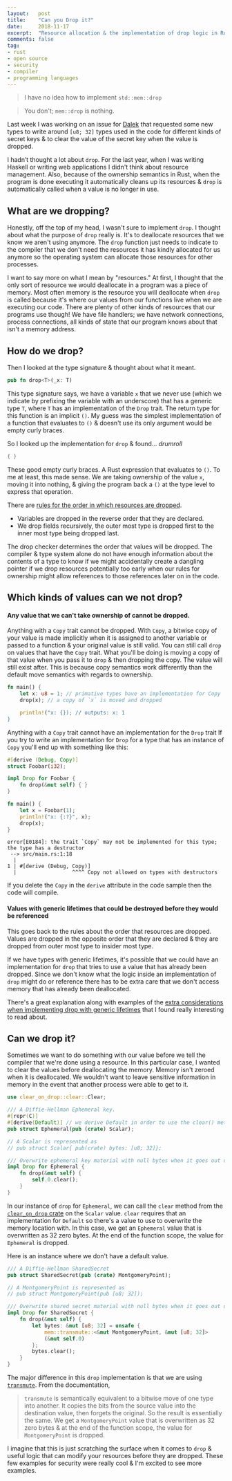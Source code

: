 ```yaml
---
layout:   post
title:    "Can you Drop it?"
date:     2018-11-17
excerpt:  "Resource allocation & the implementation of drop logic in Rust"
comments: false
tag:
- rust
- open source
- security
- compiler
- programming languages
---
```


> I have no idea how to implement `std::mem::drop`

<!-- -->
> You don't; `mem::drop` is nothing.

Last week I was working on an issue for [Dalek](https://dalek.rs/) that requested some new types to write around `[u8; 32]` types used in the code for different kinds of secret keys & to clear the value of the secret key when the value is dropped.

I hadn’t thought a lot about `drop`. For the last year, when I was writing Haskell or writing web applications I didn't think about resource management. Also, because of the ownership semantics in Rust, when the program is done executing it automatically cleans up its resources & `drop` is automatically called when a value is no longer in use.

## What are we dropping?

Honestly, off the top of my head, I wasn't sure to implement `drop`. I thought about what the purpose of `drop` really is. It's to deallocate resources that we know we aren't using anymore. The `drop` function just needs to indicate to the compiler that we don't need the resources it has kindly allocated for us anymore so the operating system can allocate those resources for other processes.

I want to say more on what I mean by "resources." At first, I thought that the only sort of resource we would deallocate in a program was a piece of memory. Most often memory is the resource you will deallocate when `drop` is called because it's where our values from our functions live when we are executing our code. There are plenty of other kinds of resources that our programs use though! We have file handlers; we have network connections, process connections, all kinds of state that our program knows about that isn't a memory address.

## How do we drop?

Then I looked at the type signature & thought about what it meant.
```rust
pub fn drop<T>(_x: T)
```
This type signature says, we have a variable `x` that we never use (which we indicate by prefixing the variable with an underscore) that has a generic type `T`, where `T` has an implementation of the `Drop` trait. The return type for this function is an implicit `()`. My guess was the simplest implementation of a function that evaluates to `()` & doesn't use its only argument would be empty curly braces.

So I looked up the implementation for `drop` & found... *drumroll*
```rust
{ }
```
These good empty curly braces. A Rust expression that evaluates to `()`. To me at least, this made sense. We are taking ownership of the value `x`, moving it into nothing, & giving the program back a `()` at the type level to express that operation.

There are [rules for the order in which resources are dropped](https://doc.rust-lang.org/std/ops/trait.Drop.html).
* Variables are dropped in the reverse order that they are declared.
* We drop fields recursively, the outer most type is dropped first to the inner most type being dropped last.

The drop checker determines the order that values will be dropped. The compiler & type system alone do not have enough information about the contents of a type to know if we might accidentally create a dangling pointer if we drop resources potentially too early when our rules for ownership might allow references to those references later on in the code.

## Which kinds of values can we not drop?

#### Any value that we can't take ownership of cannot be dropped.

Anything with a `Copy` trait cannot be dropped. With `Copy`, a bitwise copy of your value is made implicitly when it is assigned to another variable or passed to a function & your original value is still valid. You can still call `drop` on values that have the `Copy` trait. What you'll be doing is moving a copy of that value when you pass it to `drop` & then dropping the copy. The value will still exist after. This is because copy semantics work differently than the default move semantics with regards to ownership.

```rust
fn main() {
    let x: u8 = 1; // primative types have an implementation for Copy
    drop(x); // a copy of `x` is moved and dropped

    println!("x: {}); // outputs: x: 1
}
```

Anything with a `Copy` trait cannot have an implementation for the `Drop` trait
If you try to write an implementation for `Drop` for a type that has an instance of `Copy` you'll end up with something like this:

```rust
#[derive (Debug, Copy)]
struct Foobar(i32);

impl Drop for Foobar {
    fn drop(&mut self) { }
}

fn main() {
    let x = Foobar(1);
    println!("x: {:?}", x);
    drop(x);
}
```

```text
error[E0184]: the trait `Copy` may not be implemented for this type; the type has a destructor
 --> src/main.rs:1:18
  |
1 | #[derive (Debug, Copy)]
  |                  ^^^^ Copy not allowed on types with destructors
```

If you delete the `Copy` in the `derive` attribute in the code sample then the code will compile.

#### Values with generic lifetimes that could be destroyed before they would be referenced

This goes back to the rules about the order that resources are dropped. Values are dropped in the opposite order that they are declared & they are dropped from outer most type to insider most type.

If we have types with generic lifetimes, it's possible that we could have an implementation for `drop` that tries to use a value that has already been dropped. Since we don't know what the logic inside an implementation of `drop` might do or reference there has to be extra care that we don't access memory that has already been deallocated.

There's a great explanation along with examples of the [extra considerations when implementing drop with generic lifetimes](https://doc.rust-lang.org/nomicon/dropck.html) that I found really interesting to read about.

## Can we drop it?

Sometimes we want to do something with our value before we tell the compiler that we're done using a resource. In this particular case, I wanted to clear the values before deallocating the memory. Memory isn't zeroed when it is deallocated. We wouldn't want to leave sensitive information in memory in the event that another process were able to get to it.

```rust
use clear_on_drop::clear::Clear;

/// A Diffie-Hellman Ephemeral key.
#[repr(C)]
#[derive(Default)] // we derive Default in order to use the clear() method in Drop
pub struct Ephemeral(pub (crate) Scalar);

// A Scalar is represented as
// pub struct Scalar{ pub(crate) bytes: [u8; 32]};

/// Overwrite ephemeral key material with null bytes when it goes out of scope.
impl Drop for Ephemeral {
    fn drop(&mut self) {
        self.0.clear();
    }
}
```

In our instance of `drop` for `Ephemeral`, we can call the `clear` method from the [`clear_on_drop` crate](https://crates.io/crates/clear_on_drop) on the `Scalar` value. `clear` requires that an implementation for `Default` so there's a value to use to overwrite the memory location with. In this case, we get an `Ephemeral` value that is overwritten as 32 zero bytes. At the end of the function scope, the value for `Ephemeral` is dropped.

Here is an instance where we don't have a default value.
```rust
/// A Diffie-Hellman SharedSecret
pub struct SharedSecret(pub (crate) MontgomeryPoint);

// A MontgomeryPoint is represented as
// pub struct MontgomeryPoint(pub [u8; 32]);

/// Overwrite shared secret material with null bytes when it goes out of scope.
impl Drop for SharedSecret {
    fn drop(&mut self) {
        let bytes: &mut [u8; 32] = unsafe {
            mem::transmute::<&mut MontgomeryPoint, &mut [u8; 32]>
            (&mut self.0)
        };
        bytes.clear();
    }
}
```

The major difference in this `drop` implementation is that we are using [`transmute`](https://doc.rust-lang.org/std/mem/fn.transmute.html). From the documentation,
> `transmute` is semantically equivalent to a bitwise move of one type into another. It copies the bits from the source value into the destination value, then forgets the original. So the result is essentially the same. We get a `MontgomeryPoint` value that is overwritten as 32 zero bytes & at the end of the function scope, the value for `MontgomeryPoint` is dropped.

I imagine that this is just scratching the surface when it comes to `drop` & useful logic that can modify your resources before they are dropped. These few examples for security were really cool & I'm excited to see more examples.
